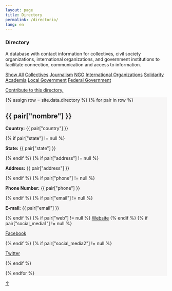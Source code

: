 ```yaml
---
layout: page
title: Directory
permalink: /directorio/
lang: en
---
```


<h3>Directory</h3>

<div class="directorio">
<p class="intro">A database with contact information for collectives, civil society organizations, international organizations, and government institutions to facilitate connection, communication and access to information.</p>
</div>

<div class="side">
  <a href="#" class="tag factive" data-filter="all">Show All</a>
  <a href="#" class="tag" data-filter=".Colectivo">Collectives</a>
  <a href="#" class="tag" data-filter=".Periodismo">Journalism</a>
  <a href="#" class="tag" data-filter=".ONG">NGO</a>
  <a href="#" class="tag" data-filter=".OrganismoInternacional">International Organizations</a>
  <a href="#" class="tag" data-filter=".Solidarios">Solidarity</a>
  <a href="#" class="tag" data-filter=".Academia">Academia</a>
  <a href="#" class="tag" data-filter=".GobiernoLocal">Local Government</a>
  <a href="#" class="tag" data-filter=".GobiernoFederal">Federal Government</a>
  <p><a href="https://docs.google.com/forms/d/e/1FAIpQLScdnabpVPwj69cMLOgStXH7L9rU802pSuIH_W3Z6DbKBPxA0w/viewform?usp=sf_link" target="_blank">Contribute to this directory.</a></p>  
</div>


<div class="directorio" style="background-color: #F7F6F6;">

{% assign row = site.data.directory %}
{% for pair in row %}

<div class="line {{ pair["type"] }} {{ pair["country"] }}">
  <h2>{{ pair["nombre"] }}</h2>
  <p><strong>Country:</strong> {{ pair["country"] }}</p>
  {% if pair["state"] != null %}
    <p><strong>State:</strong> {{ pair["state"] }}</p>
  {% endif %}
  {% if pair["address"] != null %}
    <p><strong>Address:</strong> {{ pair["address"] }} </p>
  {% endif %}
  {% if pair["phone"] != null %}
    <p><strong>Phone Number:</strong> {{ pair["phone"] }}</p>
  {% endif %}
  {% if pair["email"] != null %}
    <p><strong>E-mail:</strong> {{ pair["email"] }}</p>
  {% endif %}
  {% if pair["web"] != null %}
    <a href="{{ pair["web"] }}" target="_blank" class="web">Website</a>
  {% endif %}
  {% if pair["social_media1"] != null %}
    <p><a href="{{ pair["social_media1"] }}" target="_blank" class="web">Facebook</a></p>
  {% endif %}
  {% if pair["social_media2"] != null %}
    <p><a href="{{ pair["social_media2"] }}" target="_blank" class="web">Twitter</a></p>
  {% endif %}
</div>

{% endfor %}
</div><!-- directorio -->

<a href="#" id="top">↑</a>
